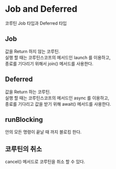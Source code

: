 # Job and Deferred
코루틴 Job 타입과 Deferred 타입

## Job
값을 Return 하지 않는 코루틴. <br>
실행 할 때는 코루틴스코프의 메서드인 launch 를 이용하고, <br>
종료를 기다리기 위해서 join() 메서드를 사용한다.

## Deferred
값을 Return 하는 코루틴.<br>
실행 할 때는 코루틴스코프의 메서드인 async 를 이용하고, <br>
종료를 기다리고 값을 받기 위해 await() 메서드를 사용한다.

## runBlocking
안의 모든 명령이 끝날 때 까지 블로킹 한다. 

## 코루틴의 취소
cancel() 메서드로 코루틴을 취소 할 수 있다.
